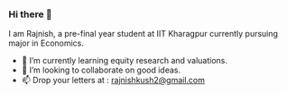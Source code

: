 ### Hi there 👋

I am Rajnish, a pre-final year student at IIT Kharagpur currently pursuing major in Economics.

- 🌱 I’m currently learning equity research and valuations.
- 👯 I’m looking to collaborate on good ideas.
- 📫 Drop your letters at : rajnishkush2@gmail.com

<!--
**ooyeraju/ooyeraju** is a ✨ _special_ ✨ repository because its `README.md` (this file) appears on your GitHub profile.

Here are some ideas to get you started:

- 🔭 I’m currently working on ...
- 🌱 I’m currently learning ...
- 👯 I’m looking to collaborate on ...
- 🤔 I’m looking for help with ...
- 💬 Ask me about ...
- 📫 How to reach me: ...
- 😄 Pronouns: ...
- ⚡ Fun fact: ...
-->

